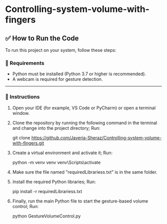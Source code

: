 # Controlling-system-volume-with-fingers



## ✅ How to Run the Code

To run this project on your system, follow these steps:

### 🔧 Requirements

* Python must be installed (Python 3.7 or higher is recommended).
* A webcam is required for gesture detection.

---

### 🚀 Instructions

1. Open your IDE (for example, VS Code or PyCharm) or open a terminal window.

2. Clone the repository by running the following command in the terminal and change into the project directory; Run:

   git clone https://github.com/Javeria-Sheraz/Controlling-system-volume-with-fingers.git


3. Create a virtual environment and activate it; Run:

   python -m venv venv
   venv\Scripts\activate
   

5. Make sure the file named "requiredLibrariess.txt" is in the same folder.

6. Install the required Python libraries; Run:

   pip install -r requiredLibrariess.txt

   

7. Finally, run the main Python file to start the gesture-based volume control; Run:

   python GestureVolumeControl.py


